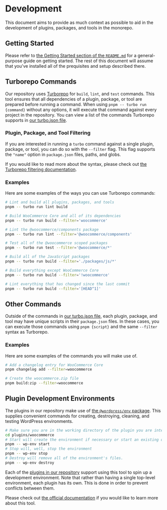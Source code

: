 # Development

This document aims to provide as much context as possible to aid in the development of plugins, packages, and tools in the monorepo.

## Getting Started

Please refer to [the Getting Started section of the `README.md`](README.md#getting-started) for a general-purpose guide on getting started. The rest of this document will assume that you've installed all of the prequisites and setup described there.

## Turborepo Commands

Our repository uses [Turborepo](https://turborepo.org) for `build`, `lint`, and `test` commands. This tool ensures that all dependencies of a plugin, package, or tool are prepared before running a command. When using `pnpm -- turbo run {command}` without any options, it will execute that command against every project in the repository. You can view a list of the commands Turborepo supports in [our turbo.json file](turbo.json).

### Plugin, Package, and Tool Filtering

If you are interested in running a `turbo` command against a single plugin, package, or tool, you can do so with the `--filter` flag. This flag supports the `"name"` option in `package.json` files, paths, and globs.

If you would like to read more about the syntax, please check out [the Turborepo filtering documentation](https://turborepo.org/docs/core-concepts/filtering).

### Examples

Here are some examples of the ways you can use Turborepo commands:

```bash
# Lint and build all plugins, packages, and tools
pnpm -- turbo run lint build

# Build WooCommerce Core and all of its dependencies
pnpm -- turbo run build --filter='woocommerce'

# Lint the @woocommerce/components package
pnpm -- turbo run lint --filter='@woocommerce/components'

# Test all of the @woocommerce scoped packages
pnpm -- turbo run test --filter='@woocommerce/*'

# Build all of the JavaScript packages
pnpm -- turbo run build --filter='./packages/js/*'

# Build everything except WooCommerce Core
pnpm -- turbo run build --filter='!woocommerce' 

# Lint everything that has changed since the last commit
pnpm -- turbo run build --filter='[HEAD^1]'
```

## Other Commands

Outside of the commands in [our turbo.json file](turbo.json), each plugin, package, and tool may have unique scripts in their `package.json` files. In these cases, you can execute those commands using `pnpm {script}` and the same `--filter` syntax as Turborepo.

### Examples

Here are some examples of the commands you will make use of.

```bash
# Add a changelog entry for WooCommerce Core
pnpm changelog add --filter=woocommerce

# Create the woocommerce.zip file
pnpm build:zip --filter=woocommerce
```

## Plugin Development Environments

The plugins in our repository make use of [the `@wordpress/env` package](https://developer.wordpress.org/block-editor/reference-guides/packages/packages-env/). This supplies convenient commands for creating, destroying, cleaning, and testing WordPress environments.

```bash
# Make sure you are in the working directory of the plugin you are interested in setting up the environment for
cd plugins/woocommerce
# Start will create the environment if necessary or start an existing one
pnpm -- wp-env start
# Stop will, well, stop the environment
pnpm -- wp-env stop
# Destroy will remove all of the environment's files.
pnpm -- wp-env destroy
```

Each of the [plugins in our repository](plugins) support using this tool to spin up a development environment. Note that rather than having a single top-level environment, each plugin has its own. This is done in order to prevent conflicts between them.

Please check out [the official documentation](https://developer.wordpress.org/block-editor/reference-guides/packages/packages-env/) if you would like to learn more about this tool.

